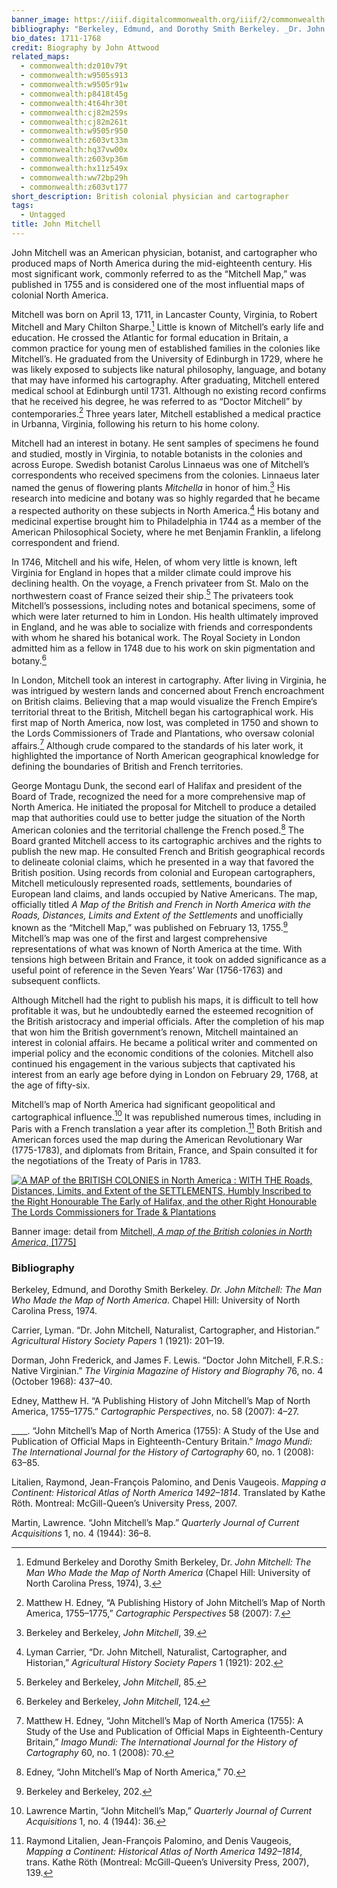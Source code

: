 ```yaml
---
banner_image: https://iiif.digitalcommonwealth.org/iiif/2/commonwealth:z603vp37w/10907,7302,3081,1333/,1200/0/default.jpg
bibliography: "Berkeley, Edmund, and Dorothy Smith Berkeley. _Dr. John Mitchell: The Man Who Made the Map of North America_. Chapel Hill: University of North Carolina Press, 1974."
bio_dates: 1711-1768
credit: Biography by John Attwood
related_maps:
  - commonwealth:dz010v79t
  - commonwealth:w9505s913
  - commonwealth:w9505r91w
  - commonwealth:p8418t45g
  - commonwealth:4t64hr30t
  - commonwealth:cj82m259s
  - commonwealth:cj82m261t
  - commonwealth:w9505r950
  - commonwealth:z603vt33m
  - commonwealth:hq37vw00x
  - commonwealth:z603vp36m
  - commonwealth:hx11z549x
  - commonwealth:ww72bp29h
  - commonwealth:z603vt177
short_description: British colonial physician and cartographer
tags:
  - Untagged
title: John Mitchell
---
```

John Mitchell was an American physician, botanist, and cartographer who produced maps of North America during the mid-eighteenth century. His most significant work, commonly referred to as the “Mitchell Map,” was published in 1755 and is considered one of the most influential maps of colonial North America.

Mitchell was born on April 13, 1711, in Lancaster County, Virginia, to Robert Mitchell and Mary Chilton Sharpe.[^1] Little is known of Mitchell’s early life and education. He crossed the Atlantic for formal education in Britain, a common practice for young men of established families in the colonies like Mitchell’s. He graduated from the University of Edinburgh in 1729, where he was likely exposed to subjects like natural philosophy, language, and botany that may have informed his cartography. After graduating, Mitchell entered medical school at Edinburgh until 1731. Although no existing record confirms that he received his degree, he was referred to as “Doctor Mitchell” by contemporaries.[^2] Three years later, Mitchell established a medical practice in Urbanna, Virginia, following his return to his home colony.

Mitchell had an interest in botany. He sent samples of specimens he found and studied, mostly in Virginia, to notable botanists in the colonies and across Europe. Swedish botanist Carolus Linnaeus was one of Mitchell’s correspondents who received specimens from the colonies. Linnaeus later named the genus of flowering plants _Mitchella_ in honor of him.[^3] His research into medicine and botany was so highly regarded that he became a respected authority on these subjects in North America.[^4] His botany and medicinal expertise brought him to Philadelphia in 1744 as a member of the American Philosophical Society, where he met Benjamin Franklin, a lifelong correspondent and friend. 

In 1746, Mitchell and his wife, Helen, of whom very little is known, left Virginia for England in hopes that a milder climate could improve his declining health. On the voyage, a French privateer from St. Malo on the northwestern coast of France seized their ship.[^5] The privateers took Mitchell’s possessions, including notes and botanical specimens, some of which were later returned to him in London. His health ultimately improved in England, and he was able to socialize with friends and correspondents with whom he shared his botanical work. The Royal Society in London admitted him as a fellow in 1748 due to his work on skin pigmentation and botany.[^6]  

In London, Mitchell took an interest in cartography. After living in Virginia, he was intrigued by western lands and concerned about French encroachment on British claims. Believing that a map would visualize the French Empire’s territorial threat to the British, Mitchell began his cartographical work. His first map of North America, now lost, was completed in 1750 and shown to the Lords Commissioners of Trade and Plantations, who oversaw colonial affairs.[^7] Although crude compared to the standards of his later work, it highlighted the importance of North American geographical knowledge for defining the boundaries of British and French territories. 

George Montagu Dunk, the second earl of Halifax and president of the Board of Trade, recognized the need for a more comprehensive map of North America. He initiated the proposal for Mitchell to produce a detailed map that authorities could use to better judge the situation of the North American colonies and the territorial challenge the French posed.[^8] The Board granted Mitchell access to its cartographic archives and the rights to publish the new map. He consulted French and British geographical records to delineate colonial claims, which he presented in a way that favored the British position. Using records from colonial and European cartographers, Mitchell meticulously represented roads, settlements, boundaries of European land claims, and lands occupied by Native Americans. The map, officially titled _A Map of the British and French in North America with the Roads, Distances, Limits and Extent of the Settlements_ and unofficially known as the “Mitchell Map,” was published on February 13, 1755.[^9] Mitchell’s map was one of the first and largest comprehensive representations of what was known of North America at the time. With tensions high between Britain and France, it took on added significance as a useful point of reference in the Seven Years’ War (1756-1763) and subsequent conflicts.

Although Mitchell had the right to publish his maps, it is difficult to tell how profitable it was, but he undoubtedly earned the esteemed recognition of the British aristocracy and imperial officials. After the completion of his map that won him the British government’s renown, Mitchell maintained an interest in colonial affairs. He became a political writer and commented on imperial policy and the economic conditions of the colonies. Mitchell also continued his engagement in the various subjects that captivated his interest from an early age before dying in London on February 29, 1768, at the age of fifty-six. 

Mitchell’s map of North America had significant geopolitical and cartographical influence.[^10] It was republished numerous times, including in Paris with a French translation a year after its completion.[^11] Both British and American forces used the map during the American Revolutionary War (1775-1783), and diplomats from Britain, France, and Spain consulted it for the negotiations of the Treaty of Paris in 1783.  

[![A MAP of the BRITISH COLONIES in North America : WITH THE Roads, Distances, Limits, and Extent of the SETTLEMENTS, Humbly Inscribed to the Right Honourable The Early of Halifax, and the other Right Honourable The Lords Commissioners for Trade & Plantations](https://iiif.digitalcommonwealth.org/iiif/2/commonwealth:hx11z550p/3474,1046,8312,7238/pct:50/0/default.jpg "Detail from King George III's copy of Mitchell's map \"A MAP of the BRITISH COLONIES in North America\" showing the eastern seaboard of North America")](/maps/commonwealth:hx11z549x)

Banner image: detail from [Mitchell, _A map of the British colonies in North America_, \[1775\]](/maps/commonwealth:z603vp36m)

[^1]: Edmund Berkeley and Dorothy Smith Berkeley, Dr. _John Mitchell: The Man Who Made the Map of North America_ (Chapel Hill: University of North Carolina Press, 1974), 3.

[^2]: Matthew H. Edney, “A Publishing History of John Mitchell’s Map of North America, 1755–1775,” _Cartographic Perspectives_ 58 (2007): 7.

[^3]: Berkeley and Berkeley, _John Mitchell_, 39.

[^4]: Lyman Carrier, “Dr. John Mitchell, Naturalist, Cartographer, and Historian,” _Agricultural History Society Papers_ 1 (1921): 202.

[^5]: Berkeley and Berkeley, _John Mitchell_, 85.

[^6]: Berkeley and Berkeley, _John Mitchell_, 124.

[^7]: Matthew H. Edney, “John Mitchell’s Map of North America (1755): A Study of the Use and Publication of Official Maps in Eighteenth-Century Britain,” _Imago Mundi: The International Journal for the History of Cartography_ 60, no. 1 (2008): 70.

[^8]: Edney, “John Mitchell’s Map of North America,” 70.

[^9]: Berkeley and Berkeley, 202.

[^10]: Lawrence Martin, “John Mitchell’s Map,” _Quarterly Journal of Current Acquisitions_ 1, no. 4 (1944): 36.

[^11]: Raymond Litalien, Jean-François Palomino, and Denis Vaugeois, _Mapping a Continent: Historical Atlas of North America 1492–1814_, trans. Kathe Röth (Montreal: McGill-Queen’s University Press, 2007), 139.

### Bibliography

Berkeley, Edmund, and Dorothy Smith Berkeley. _Dr. John Mitchell: The Man Who Made the Map of North America_. Chapel Hill: University of North Carolina Press, 1974.

Carrier, Lyman. “Dr. John Mitchell, Naturalist, Cartographer, and Historian.” _Agricultural History Society Papers_ 1 (1921): 201–19. 

Dorman, John Frederick, and James F. Lewis. “Doctor John Mitchell, F.R.S.: Native Virginian.” _The Virginia Magazine of History and Biography_ 76, no. 4 (October 1968): 437–40. 

Edney, Matthew H. “A Publishing History of John Mitchell’s Map of North America, 1755–1775.” _Cartographic Perspectives_, no. 58 (2007): 4–27. 

____. “John Mitchell’s Map of North America (1755): A Study of the Use and Publication of Official Maps in Eighteenth-Century Britain.” _Imago Mundi: The International Journal for the History of Cartography_ 60, no. 1 (2008): 63–85. 

Litalien, Raymond, Jean-François Palomino, and Denis Vaugeois. _Mapping a Continent: Historical Atlas of North America 1492–1814_. Translated by Kathe Röth. Montreal: McGill-Queen’s University Press, 2007.

Martin, Lawrence. “John Mitchell’s Map.” _Quarterly Journal of Current Acquisitions_ 1, no. 4 (1944): 36–8. 





